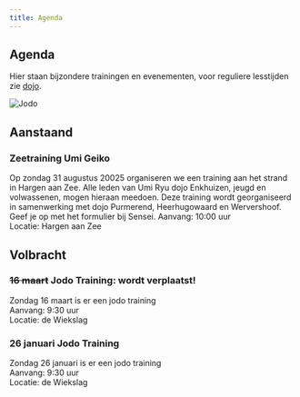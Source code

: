 ```yaml
---
title: Agenda
---
```


## Agenda

Hier staan bijzondere trainingen en evenementen, voor reguliere lesstijden zie [dojo](/dojo/).

![Jodo](https://github.com/user-attachments/assets/193a25fa-83c6-4c78-ae67-20218f3979cb)

## Aanstaand

### Zeetraining Umi Geiko
Op zondag 31 augustus 20025 organiseren we een training aan het strand in Hargen aan Zee. Alle leden van Umi Ryu dojo Enkhuizen, jeugd en volwassenen, mogen hieraan meedoen. Deze training wordt georganiseerd in samenwerking met dojo Purmerend, Heerhugowaard en Wervershoof. Geef je op met het formulier bij Sensei. 
Aanvang: 10:00 uur  
Locatie: Hargen aan Zee

## Volbracht

### ~~16 maart~~ Jodo Training: wordt verplaatst!
Zondag 16 maart is er een jodo training  
Aanvang: 9:30 uur  
Locatie: de Wiekslag

### 26 januari Jodo Training
Zondag 26 januari is er een jodo training  
Aanvang: 9:30 uur  
Locatie: de Wiekslag
